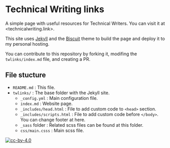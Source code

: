 # Technical Writing links

A simple page with useful resources for Technical Writers. You can visit it at
<technicalwriting.link>.

This site uses [Jekyll](http://jekyllrb.com/) and the
[Biscuit](http://sblisesivdin.github.io/biscuit) theme to build the page and
deploy it to my personal hosting.

You can contribute to this repository by forking it, modifing the
`twlinks/index.md` file, and creating a PR.

## File stucture

* `README.md`                : This file.
* `twlinks/`                 : The base folder with the Jekyll site.
  * `_config.yml`            : Main configuration file.
  * `index.md`               : Website page.
  * `_includes/head.html`    : File to add custom code to `<head>` section.
  * `_includes/scripts.html` : File to add custom code before `</body>`. You can change footer at here.
  * `_sass` folder           : Related scss files can be found at this folder.
  * `css/main.csss`          : Main scss file.

[![cc-by-4.0](https://licensebuttons.net/l/by/4.0/80x15.png)](http://creativecommons.org/licenses/by/4.0/)

